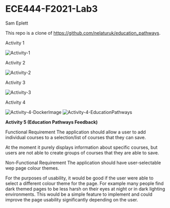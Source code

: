 # ECE444-F2021-Lab3

Sam Eplett

This repo is a clone of https://github.com/nelaturuk/education_pathways.



Activity 1

![Activity-1](https://user-images.githubusercontent.com/73357575/135732733-d2bbe2bd-0195-4730-9968-ed3899805948.png)

Activity 2

![Activity-2](https://user-images.githubusercontent.com/73357575/135732736-794420bb-5fec-4c98-9ab0-6da287ec5e65.png)

Activity 3

![Activity-3](https://user-images.githubusercontent.com/73357575/135732740-9aabfa84-0c46-4fa5-8c1d-10b90b919f76.png)

Activity 4

![Activity-4-DockerImage](https://user-images.githubusercontent.com/73357575/135732746-d269b5e1-ef26-4363-bb6e-7689eaedc137.png)
![Activity-4-EducationPathways](https://user-images.githubusercontent.com/73357575/135732748-9c90c084-a7dd-4eeb-af94-8c8ef7cdb48e.png)



**Activity 5 (Education Pathways Feedback)**

Functional Requirement
The application should allow a user to add individual courses to a selection/list of courses that they can save.

At the moment it purely displays information about specific courses, but users are not able to create groups of courses that they are able to save.



Non-Functional Requirement
The application should have user-selectable wep page colour themes.

For the purposes of usability, it would be good if the user were able to select a different colour theme for the page. For example many people find dark themed pages to be less harsh on their eyes at night or in dark lighting environments. This would be a simple feature to implement and could improve the page usability significantly depending on the user.

